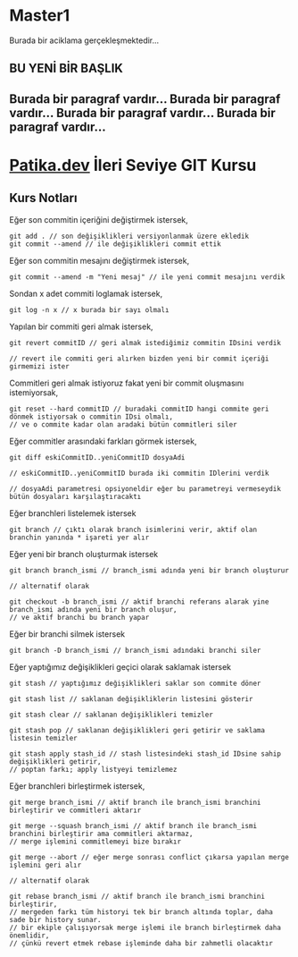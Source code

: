 # Master1
Burada bir aciklama gerçekleşmektedir...

## BU YENİ BİR BAŞLIK
Burada bir paragraf vardır...
Burada bir paragraf vardır...
Burada bir paragraf vardır...
Burada bir paragraf vardır...
--------------------------------
# [Patika.dev](https://www.patika.dev/tr) İleri Seviye GIT Kursu

## Kurs Notları

Eğer son commitin içeriğini değiştirmek istersek,

```shell
git add . // son değişiklikleri versiyonlanmak üzere ekledik
git commit --amend // ile değişiklikleri commit ettik
```

Eğer son commitin mesajını değiştirmek istersek,

```shell
git commit --amend -m "Yeni mesaj" // ile yeni commit mesajını verdik
```

Sondan x adet commiti loglamak istersek,

```shell
git log -n x // x burada bir sayı olmalı
```

Yapılan bir commiti geri almak istersek,

```shell
git revert commitID // geri almak istediğimiz commitin IDsini verdik

// revert ile commiti geri alırken bizden yeni bir commit içeriği girmemizi ister
```

Commitleri geri almak istiyoruz fakat yeni bir commit oluşmasını istemiyorsak,

```shell
git reset --hard commitID // buradaki commitID hangi commite geri dönmek istiyorsak o commitin IDsi olmalı,
// ve o commite kadar olan aradaki bütün commitleri siler
```

Eğer commitler arasındaki farkları görmek istersek,

```shell
git diff eskiCommitID..yeniCommitID dosyaAdi

// eskiCommitID..yeniCommitID burada iki commitin IDlerini verdik

// dosyaAdi parametresi opsiyoneldir eğer bu parametreyi vermeseydik bütün dosyaları karşılaştıracaktı
```

Eğer branchleri listelemek istersek

```shell
git branch // çıktı olarak branch isimlerini verir, aktif olan branchin yanında * işareti yer alır
```

Eğer yeni bir branch oluşturmak istersek

```shell
git branch branch_ismi // branch_ismi adında yeni bir branch oluşturur

// alternatif olarak

git checkout -b branch_ismi // aktif branchi referans alarak yine branch_ismi adında yeni bir branch oluşur,
// ve aktif branchi bu branch yapar
```

Eğer bir branchi silmek istersek

```shell
git branch -D branch_ismi // branch_ismi adındaki branchi siler
```

Eğer yaptığımız değişiklikleri geçici olarak saklamak istersek

```shell
git stash // yaptığımız değişiklikleri saklar son commite döner

git stash list // saklanan değişikliklerin listesini gösterir

git stash clear // saklanan değişiklikleri temizler

git stash pop // saklanan değişiklikleri geri getirir ve saklama listesin temizler

git stash apply stash_id // stash listesindeki stash_id IDsine sahip değişiklikleri getirir,
// poptan farkı; apply listyeyi temizlemez
```

Eğer branchleri birleştirmek istersek,

```shell
git merge branch_ismi // aktif branch ile branch_ismi branchini birleştirir ve commitleri aktarır

git merge --squash branch_ismi // aktif branch ile branch_ismi branchini birleştirir ama commitleri aktarmaz,
// merge işlemini commitlemeyi bize bırakır

git merge --abort // eğer merge sonrası conflict çıkarsa yapılan merge işlemini geri alır

// alternatif olarak

git rebase branch_ismi // aktif branch ile branch_ismi branchini birleştirir,
// mergeden farkı tüm historyi tek bir branch altında toplar, daha sade bir history sunar.
// bir ekiple çalışıyorsak merge işlemi ile branch birleştirmek daha önemlidir,
// çünkü revert etmek rebase işleminde daha bir zahmetli olacaktır
```
